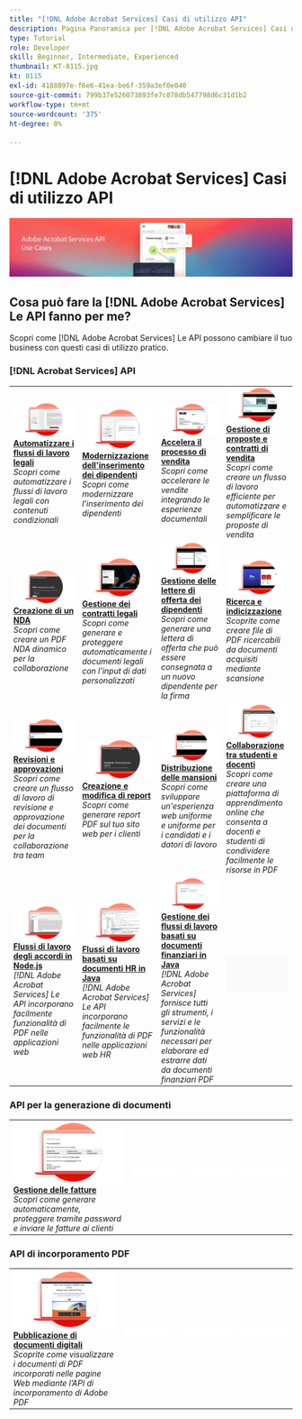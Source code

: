 ```yaml
---
title: "[!DNL Adobe Acrobat Services] Casi di utilizzo API"
description: Pagina Panoramica per [!DNL Adobe Acrobat Services] Casi di utilizzo API
type: Tutorial
role: Developer
skill: Beginner, Intermediate, Experienced
thumbnail: KT-8115.jpg
kt: 8115
exl-id: 4188897e-f6e6-41ea-be6f-359a3ef0e040
source-git-commit: 799b37e526073893fe7c078db547798d6c31d1b2
workflow-type: tm+mt
source-wordcount: '375'
ht-degree: 0%

---
```


# [!DNL Adobe Acrobat Services] Casi di utilizzo API

![[!DNL Acrobat Services] Banner caso di utilizzo API](../assets/usecaseshero.jpg)

## Cosa può fare la [!DNL Adobe Acrobat Services] Le API fanno per me?

Scopri come [!DNL Adobe Acrobat Services] Le API possono cambiare il tuo business con questi casi di utilizzo pratico.

### [!DNL Acrobat Services] API

<table style="table-layout:fixed">
<tr>
  <td>
    <a href="automatelegalworkflows.md">
      <img alt="Automatizzare i flussi di lavoro legali" src="assets/automatelegal_thumb.png" />
    </a>
    <div>
    <a href="automatelegalworkflows.md"><strong>Automatizzare i flussi di lavoro legali</strong></a>
    </div>
    <em>Scopri come automatizzare i flussi di lavoro legali con contenuti condizionali</em>
    <br>
  </td>
  <td>
      <a href="employeeonboarding.md">
        <img alt="Modernizzazione dell'inserimento dei dipendenti" src="assets/employee_thumb.png" />
      </a>
      <div>
      <a href="employeeonboarding.md"><strong>Modernizzazione dell'inserimento dei dipendenti</strong></a>
      </div>
      <em>Scopri come modernizzare l’inserimento dei dipendenti</em>
      <br>
  </td>
  <td>
      <a href="acceleratesales.md">
        <img alt="Accelera il processo di vendita" src="assets/accsales_thumb.png" />
      </a>
      <div>
      <a href="acceleratesales.md"><strong>Accelera il processo di vendita</strong></a>
      </div>
      <em>Scopri come accelerare le vendite integrando le esperienze documentali</em>
      <br>
    </td>
    <td>
      <a href="sales.md">
        <img alt="Gestione di proposte e contratti di vendita" src="assets/sales_thumb.png" />
      </a>
      <div>
      <a href="sales.md"><strong>Gestione di proposte e contratti di vendita</strong></a>
      </div>
      <em>Scopri come creare un flusso di lavoro efficiente per automatizzare e semplificare le proposte di vendita</em>
      <br>
    </td>
</tr>
<tr>
  <td>
    <a href="nda.md">
      <img alt="Creazione di un NDA" src="assets/nda_thumb.png" />
    </a>
    <div>
    <a href="nda.md"><strong>Creazione di un NDA</strong></a>
    </div>
    <em>Scopri come creare un PDF NDA dinamico per la collaborazione</em>
    <br>
  </td>
  <td>
    <a href="legal.md">
      <img alt="Gestione dei contratti legali" src="assets/legal_thumb.png" />
    </a>
    <div>
    <a href="legal.md"><strong>Gestione dei contratti legali</strong></a>
    </div>
    <em>Scopri come generare e proteggere automaticamente i documenti legali con l’input di dati personalizzati</em>
    <br>
  </td>
  <td>
    <a href="offer.md">
      <img alt="Gestione delle lettere di offerta dei dipendenti" src="assets/offer_thumb.png" />
    </a>
    <div>
    <a href="offer.md"><strong>Gestione delle lettere di offerta dei dipendenti</strong></a>
    </div>
    <em>Scopri come generare una lettera di offerta che può essere consegnata a un nuovo dipendente per la firma</em>
    <br>
  </td>
  <td>
    <a href="searching.md">
      <img alt="Ricerca e indicizzazione" src="assets/searching_thumb.png" />
    </a>
    <div>
    <a href="searching.md"><strong>Ricerca e indicizzazione</strong></a>
    </div>
    <em>Scoprite come creare file di PDF ricercabili da documenti acquisiti mediante scansione</em>
    <br>
  </td>
</tr>
<tr>
  <td>
    <a href="reviews.md">
      <img alt="Revisioni e approvazioni" src="assets/reviews_thumb.png" />
    </a>
    <div>
    <a href="reviews.md"><strong>Revisioni e approvazioni</strong></a>
    </div>
    <em>Scopri come creare un flusso di lavoro di revisione e approvazione dei documenti per la collaborazione tra team</em>
    <br>
  </td>
  <td>
    <a href="reportcreation.md">
      <img alt="Creazione e modifica di report" src="assets/report_thumb.png" />
    </a>
    <div>
    <a href="reportcreation.md"><strong>Creazione e modifica di report</strong></a>
    </div>
    <em>Scopri come generare report PDF sul tuo sito web per i clienti</em>
    <br>
  </td>
  <td>
    <a href="jobposting.md">
      <img alt="Distribuzione delle mansioni" src="assets/job_thumb.png" />
    </a>
    <div>
    <a href="jobposting.md"><strong>Distribuzione delle mansioni</strong></a>
    </div>
    <em>Scopri come sviluppare un'esperienza web uniforme e uniforme per i candidati e i datori di lavoro</em>
    <br>
  </td>
  <td>
    <a href="educationcollab.md">
      <img alt="Collaborazione tra studenti e docenti" src="assets/edu_thumb.png" />
    </a>
    <div>
    <a href="educationcollab.md"><strong>Collaborazione tra studenti e docenti</strong></a>
    </div>
    <em>Scopri come creare una piattaforma di apprendimento online che consenta a docenti e studenti di condividere facilmente le risorse in PDF</em>
    <br>
  </td>
</tr>
<tr>
  <td>
    <a href="AgreementWorkflowsNodejs.md">
      <img alt="Flussi di lavoro degli accordi in Node.js" src="assets/AWNjs_thumb.png" />
    </a>
    <div>
    <a href="AgreementWorkflowsNodejs.md"><strong>Flussi di lavoro degli accordi in Node.js</strong></a>
    </div>
    <em>[!DNL Adobe Acrobat Services] Le API incorporano facilmente funzionalità di PDF nelle applicazioni web</em>
    <br>
  </td>
  <td>
    <a href="HRAgreementWorkflowsJava.md">
      <img alt="Flussi di lavoro basati su documenti HR in Java" src="assets/HRWJ_thumb.png" />
    </a>
    <div>
    <a href="HRAgreementWorkflowsJava.md"><strong>Flussi di lavoro basati su documenti HR in Java</strong></a>
    </div>
    <em>[!DNL Adobe Acrobat Services] Le API incorporano facilmente le funzionalità di PDF nelle applicazioni web HR</em>
    <br>
  </td>
  <td>
    <a href="FinanceWorkflowsJava.md">
      <img alt="Gestione dei flussi di lavoro basati su documenti finanziari in Java" src="assets/FAWJ_thumb.png" />
    </a>
    <div>
    <a href="FinanceWorkflowsJava.md"><strong>Gestione dei flussi di lavoro basati su documenti finanziari in Java</strong></a>
    </div>
    <em>[!DNL Adobe Acrobat Services] fornisce tutti gli strumenti, i servizi e le funzionalità necessari per elaborare ed estrarre dati da documenti finanziari PDF</em>
    <br>
  </td>
  <td>
    <img alt="Spaziatore" src="../assets/GrayBanner_Placeholder.png" />
    <div>
    <br>
  </td>
</tr>
</table>

### API per la generazione di documenti

<table style="table-layout:fixed">
<tr>
  <td>
    <a href="invoices.md">
      <img alt="Gestione delle fatture" src="assets/invoices_thumb.png" />
    </a>
    <div>
    <a href="invoices.md"><strong>Gestione delle fatture</strong></a>
    </div>
    <em>Scopri come generare automaticamente, proteggere tramite password e inviare le fatture ai clienti</em>
    <br>
  </td>
  <td>
    <img alt="Spaziatore" src="../assets/WhiteBanner_Placeholder.png" />
    <div>
    <br>
  </td>
  <td>
    <img alt="Spaziatore" src="../assets/WhiteBanner_Placeholder.png" />
    <div>
    <br>
  </td>
  <td>
    <img alt="Spaziatore" src="../assets/WhiteBanner_Placeholder.png" />
    <div>
    <br>
  </td>
</tr>
</table>

### API di incorporamento PDF

<table style="table-layout:fixed">
<tr>
   <td>
    <a href="ddppdfembedapi.md">
      <img alt="Pubblicazione di documenti digitali" src="assets/ddp_thumb.png" />
    </a>
    <div>
    <a href="ddppdfembedapi.md"><strong>Pubblicazione di documenti digitali</strong></a>
    </div>
    <em>Scoprite come visualizzare i documenti di PDF incorporati nelle pagine Web mediante l’API di incorporamento di Adobe PDF</em>
    <br>
  </td>
  <td>
    <img alt="Spaziatore" src="../assets/WhiteBanner_Placeholder.png" />
    <div>
    <br>
  </td>
  <td>
    <img alt="Spaziatore" src="../assets/WhiteBanner_Placeholder.png" />
    <div>
    <br>
  </td>
  <td>
    <img alt="Spaziatore" src="../assets/WhiteBanner_Placeholder.png" />
    <div>
    <br>
  </td>
</tr>
</table>